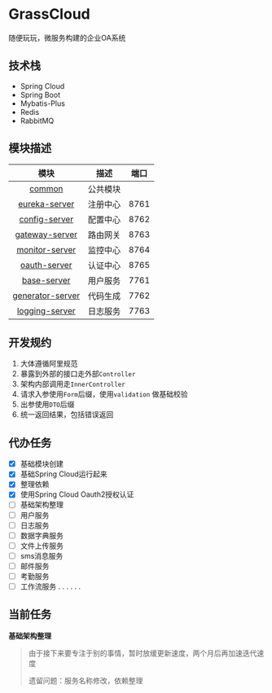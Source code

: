 # GrassCloud

随便玩玩，微服务构建的企业OA系统

## 技术栈

- Spring Cloud
- Spring Boot
- Mybatis-Plus
- Redis
- RabbitMQ

## 模块描述

|                             模块                             |   描述   | 端口 |
| :----------------------------------------------------------: | :------: | :--: |
| [common](<https://github.com/felixu1992/GrassCloud/blob/master/common/HELP.md>) | 公共模块 |      |
| [eureka-server](<https://github.com/felixu1992/GrassCloud/blob/master/eureka-server/HELP.md>) | 注册中心 | 8761 |
| [config-server](<https://github.com/felixu1992/GrassCloud/blob/master/config-server/HELP.md>) | 配置中心 | 8762 |
| [gateway-server](<https://github.com/felixu1992/GrassCloud/blob/master/gateway-server/HELP.md>) | 路由网关 | 8763 |
| [monitor-server](<https://github.com/felixu1992/GrassCloud/blob/master/monitor-server/HELP.md>) | 监控中心 | 8764 |
| [oauth-server](<https://github.com/felixu1992/GrassCloud/blob/master/oauth-server/HELP.md>) | 认证中心 | 8765 |
| [base-server](<https://github.com/felixu1992/GrassCloud/blob/master/base-server/HELP.md>) | 用户服务 | 7761 |
| [generator-server](<https://github.com/felixu1992/GrassCloud/blob/master/generator-server/HELP.md>) | 代码生成 | 7762 |
| [logging-server](<https://github.com/felixu1992/GrassCloud/blob/master/logging-server/HELP.md>) | 日志服务 | 7763 |

## 开发规约
1. 大体遵循阿里规范
2. 暴露到外部的接口走外部`Controller` 
3. 架构内部调用走`InnerController`
4. 请求入参使用`Form`后缀，使用`validation` 做基础校验
5. 出参使用`DTO`后缀
6. 统一返回结果，包括错误返回

## 代办任务

- [x] 基础模块创建
- [x] 基础Spring Cloud运行起来
- [x] 整理依赖
- [x] 使用Spring Cloud Oauth2授权认证
- [ ] 基础架构整理
- [ ] 用户服务
- [ ] 日志服务
- [ ] 数据字典服务
- [ ] 文件上传服务
- [ ] sms消息服务
- [ ] 邮件服务
- [ ] 考勤服务
- [ ] 工作流服务
  . . . . . . 

## 当前任务
**基础架构整理**

> 由于接下来要专注于别的事情，暂时放缓更新速度，两个月后再加速迭代速度
>
> 遗留问题：服务名称修改，依赖整理